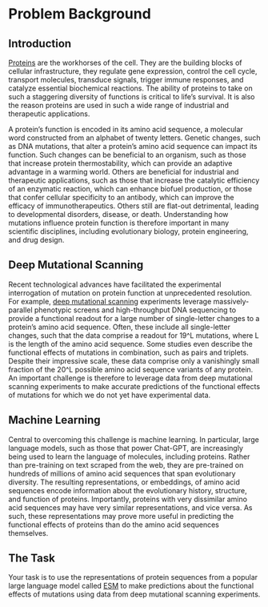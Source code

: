 # Problem Background

## Introduction

[Proteins](https://www.ncbi.nlm.nih.gov/books/NBK26911/) are the workhorses of the cell. They are the building blocks of cellular infrastructure, they regulate gene expression, control the cell cycle, transport molecules, transduce signals, trigger immune responses, and catalyze essential biochemical reactions. The ability of proteins to take on such a staggering diversity of functions is critical to life’s survival. It is also the reason proteins are used in such a wide range of industrial and therapeutic applications.

A protein’s function is encoded in its amino acid sequence, a molecular word constructed from an alphabet of twenty letters. Genetic changes, such as DNA mutations, that alter a protein’s amino acid sequence can impact its function. Such changes can be beneficial to an organism, such as those that increase protein thermostability, which can provide an adaptive advantage in a warming world. Others are beneficial for industrial and therapeutic applications, such as those that increase the catalytic efficiency of an enzymatic reaction, which can enhance biofuel production, or those that confer cellular specificity to an antibody, which can improve the efficacy of immunotherapeutics. Others still are flat-out detrimental, leading to developmental disorders, disease, or death. Understanding how mutations influence protein function is therefore important in many scientific disciplines, including evolutionary biology, protein engineering, and drug design.

## Deep Mutational Scanning

Recent technological advances have facilitated the experimental interrogation of mutation on protein function at unprecedented resolution. For example, [deep mutational scanning](https://www.nature.com/articles/nmeth.3027) experiments leverage massively-parallel phenotypic screens and high-throughput DNA sequencing to provide a functional readout for a large number of single-letter changes to a protein’s amino acid sequence. Often, these include all single-letter changes, such that the data comprise a readout for 19^L mutations, where L is the length of the amino acid sequence. Some studies even describe the functional effects of mutations in combination, such as pairs and triplets. Despite their impressive scale, these data comprise only a vanishingly small fraction of the 20^L possible amino acid sequence variants of any protein. An important challenge is therefore to leverage data from deep mutational scanning experiments to make accurate predictions of the functional effects of mutations for which we do not yet have experimental data.

## Machine Learning

Central to overcoming this challenge is machine learning. In particular, large language models, such as those that power Chat-GPT, are increasingly being used to learn the language of molecules, including proteins. Rather than pre-training on text scraped from the web, they are pre-trained on hundreds of millions of amino acid sequences that span evolutionary diversity. The resulting representations, or embeddings, of amino acid sequences encode information about the evolutionary history, structure, and function of proteins. Importantly, proteins with very dissimilar amino acid sequences may have very similar representations, and vice versa. As such, these representations may prove more useful in predicting the functional effects of proteins than do the amino acid sequences themselves.

## The Task

Your task is to use the representations of protein sequences from a popular large language model called [ESM](https://github.com/facebookresearch/esm) to make predictions about the functional effects of mutations using data from deep mutational scanning experiments. 
